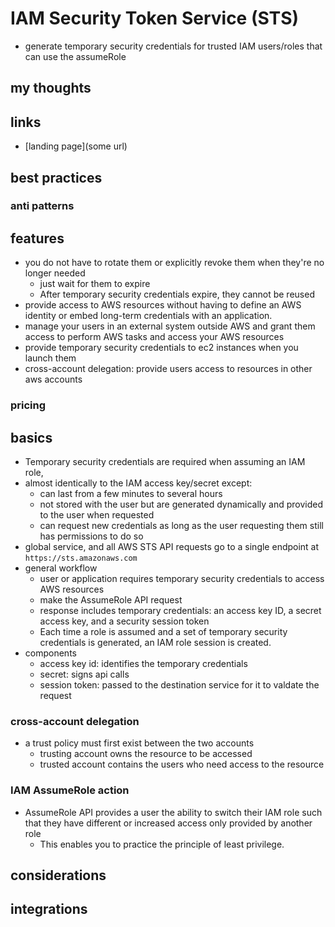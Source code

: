 # IAM Security Token Service (STS)

- generate temporary security credentials for trusted IAM users/roles that can use the assumeRole

## my thoughts

## links

- [landing page](some url)

## best practices

### anti patterns

## features

- you do not have to rotate them or explicitly revoke them when they're no longer needed
  - just wait for them to expire
  - After temporary security credentials expire, they cannot be reused
- provide access to AWS resources without having to define an AWS identity or embed long-term credentials with an application.
- manage your users in an external system outside AWS and grant them access to perform AWS tasks and access your AWS resources
- provide temporary security credentials to ec2 instances when you launch them
- cross-account delegation: provide users access to resources in other aws accounts

### pricing

## basics

- Temporary security credentials are required when assuming an IAM role,
- almost identically to the IAM access key/secret except:
  - can last from a few minutes to several hours
  - not stored with the user but are generated dynamically and provided to the user when requested
  - can request new credentials as long as the user requesting them still has permissions to do so
- global service, and all AWS STS API requests go to a single endpoint at `https://sts.amazonaws.com`
- general workflow
  - user or application requires temporary security credentials to access AWS resources
  - make the AssumeRole API request
  - response includes temporary credentials: an access key ID, a secret access key, and a security session token
  - Each time a role is assumed and a set of temporary security credentials is generated, an IAM role session is created.
- components
  - access key id: identifies the temporary credentials
  - secret: signs api calls
  - session token: passed to the destination service for it to valdate the request

### cross-account delegation

- a trust policy must first exist between the two accounts
  - trusting account owns the resource to be accessed
  - trusted account contains the users who need access to the resource

### IAM AssumeRole action

- AssumeRole API provides a user the ability to switch their IAM role such that they have different or increased access only provided by another role
  - This enables you to practice the principle of least privilege.

## considerations

## integrations

